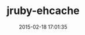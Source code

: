 ---
layout: post
title:  "jruby-ehcache"
repo:   "dylanz/ehcache"
date:   2015-02-18 17:01:35
gemurl: http://ehcache.rubyforge.org
---